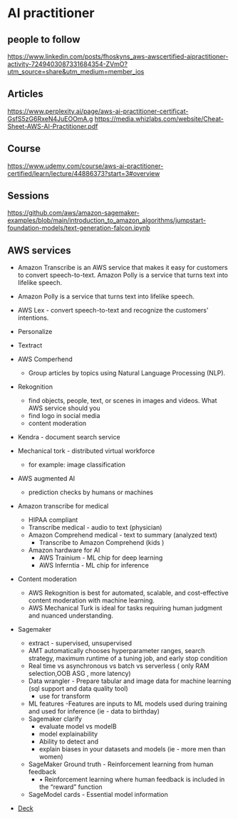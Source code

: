 # AI practitioner 

## people to follow 
https://www.linkedin.com/posts/fhoskyns_aws-awscertified-aipractitioner-activity-7249403087331684354-ZVmO?utm_source=share&utm_medium=member_ios


## Articles 
https://www.perplexity.ai/page/aws-ai-practitioner-certificat-GsfS5zG6RxeN4JuEOOmA.g
https://media.whizlabs.com/website/Cheat-Sheet-AWS-AI-Practitioner.pdf


## Course 
https://www.udemy.com/course/aws-ai-practitioner-certified/learn/lecture/44886373?start=3#overview

## Sessions 
https://github.com/aws/amazon-sagemaker-examples/blob/main/introduction_to_amazon_algorithms/jumpstart-foundation-models/text-generation-falcon.ipynb
  

## AWS services
* Amazon Transcribe is an AWS service that makes it easy for customers to convert speech-to-text. Amazon Polly is a service that turns text into lifelike speech.
* Amazon Polly is a service that turns text into lifelike speech.
* AWS Lex -  convert speech-to-text and recognize the customers' intentions.
* Personalize 
* Textract
* AWS Comperhend
  * Group articles by topics using Natural Language Processing (NLP).
* Rekognition
   * find objects, people, text, or scenes in images and videos. What AWS service should you
   * find logo in social media
   * content moderation 
* Kendra - document search service
* Mechanical tork - distributed virtual workforce
  * for example: image classification
* AWS augmented AI
  * prediction checks by humans or machines 
* Amazon transcribe for medical
  * HIPAA compliant
  * Transcribe medical - audio to text (physician)
  * Amazon Comprehend medical - text to summary (analyzed text)
    * Transcribe to Amazon Comprehend  (kids )
  * Amazon hardware for AI
    * AWS Trainium - ML chip for deep learning
    * AWS Inferntia - ML chip for inference 

* Content moderation 
  - AWS Rekognition is best for automated, scalable, and cost-effective content moderation with machine learning.
  - AWS Mechanical Turk is ideal for tasks requiring human judgment and nuanced understanding.


 * Sagemaker
   * extract -  supervised, unsupervised
   * AMT automatically chooses hyperparameter ranges, search strategy, maximum runtime of a tuning job, and early stop condition
   * Real time vs asynchronous vs  batch vs serverless ( only RAM selection,OOB ASG , more latency)
   * Data wrangler - Prepare tabular and image data for machine learning (sql support and data quality tool)
      * use for transform 
   * ML features -Features are inputs to ML models used during training and used for inference (ie - data to birthday)
   * Sagemaker clarify
       *  evaluate model vs modelB
       *  model explainability
       *  Ability to detect and
       *  explain biases in your datasets and models (ie - more men than women)
    * SageMaker Ground truth - Reinforcement learning from human feedback
       * • Reinforcement learning where human feedback is included in the “reward” function
    * SageModel cards - Essential model information


  
 * [Deck](https://media.datacumulus.com/aws-aif/AWS%20Certified%20AI%20Practitioner%20Slides%20v10.pdf?_gl=1*1khaxia*_ga*MTAwODUyMTI5Mi4xNzM5NjM4MjU5*_ga_6GZZTGGX7H*MTczOTYzODI1OC4xLjAuMTczOTYzODI1OC42MC4wLjA.)


